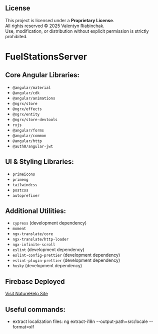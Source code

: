 ## License
This project is licensed under a **Proprietary License**.  
All rights reserved © 2025 Valentyn Riabinchak.  
Use, modification, or distribution without explicit permission is strictly prohibited.

# FuelStationsServer

## Core Angular Libraries:

- `@angular/material`
- `@angular/cdk`
- `@angular/animations`
- `@ngrx/store`
- `@ngrx/effects`
- `@ngrx/entity`
- `@ngrx/store-devtools`
- `rxjs`
- `@angular/forms`
- `@angular/common`
- `@angular/http`
- `@auth0/angular-jwt`

## UI & Styling Libraries:

- `primeicons`
- `primeng`
- `tailwindcss`
- `postcss`
- `autoprefixer`

## Additional Utilities:

- `cypress` (development dependency)
- `moment`
- `ngx-translate/core`
- `ngx-translate/http-loader`
- `ngx-infinite-scroll`
- `eslint` (development dependency)
- `eslint-config-prettier` (development dependency)
- `eslint-plugin-prettier` (development dependency)
- `husky` (development dependency)

## Firebase Deployed

[Visit NatureHelp Site](https://naturehelp-c4212.web.app/uk/water)

## Useful commands:

- extract localization files:
ng extract-i18n --output-path=src/locale --format=xlf                                   